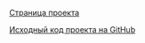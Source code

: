[Страница проекта](https://openapoc.org)

[Исходный код проекта на GitHub](https://github.com/OpenApoc/OpenApoc)